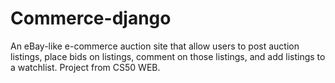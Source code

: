 # Commerce-django
An eBay-like e-commerce auction site that allow users to post auction listings, place bids on listings, comment on those listings, and add listings to a watchlist. Project from CS50 WEB.
